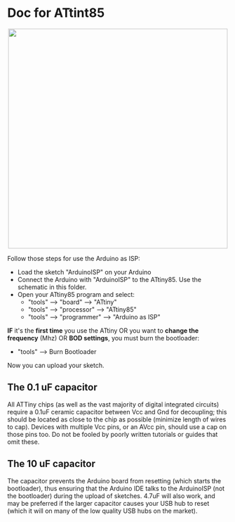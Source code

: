 # Doc for ATtint85

<p align="center">
<img src="https://goo.gl/7cxEmm" width="500">
</p>

Follow those steps for use the Arduino as ISP:
- Load the sketch "ArduinoISP" on your Arduino
- Connect the Arduino with "ArduinoISP" to the ATtiny85. Use the schematic in this folder.
- Open your ATtiny85 program and select:
  * "tools" --> "board" --> "ATtiny"
  * "tools" --> "processor" --> "ATtiny85"
  * "tools" --> "programmer" --> "Arduino as ISP"

**IF** it's the **first time** you use the ATtiny OR you want to **change the frequency** (Mhz) OR **BOD settings**, you must burn the bootloader:
- "tools" --> Burn Bootloader

Now you can upload your sketch.


## The 0.1 uF capacitor
All ATTiny chips (as well as the vast majority of digital integrated circuits) require a 0.1uF ceramic capacitor between Vcc and Gnd for decoupling; this should be located as close to the chip as possible (minimize length of wires to cap). Devices with multiple Vcc pins, or an AVcc pin, should use a cap on those pins too. Do not be fooled by poorly written tutorials or guides that omit these.

## The 10 uF capacitor
The capacitor prevents the Arduino board from resetting (which starts the bootloader), thus ensuring that the Arduino IDE talks to the ArduinoISP (not the bootloader) during the upload of sketches. 4.7uF will also work, and may be preferred if the larger capacitor causes your USB hub to reset (which it will on many of the low quality USB hubs on the market).
